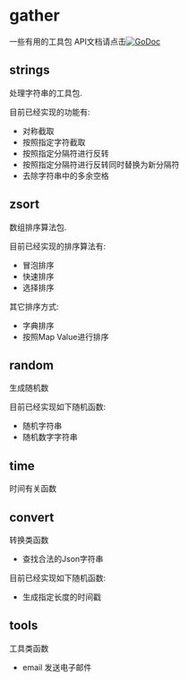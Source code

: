 # gather
一些有用的工具包 API文档请点击[![GoDoc](https://godoc.org/github.com/andy-zhangtao/gogather?status.svg)](https://godoc.org/github.com/andy-zhangtao/gogather)

## strings
处理字符串的工具包.

目前已经实现的功能有:

- 对称截取
- 按照指定字符截取
- 按照指定分隔符进行反转
- 按照指定分隔符进行反转同时替换为新分隔符
- 去除字符串中的多余空格

## zsort
数组排序算法包.

目前已经实现的排序算法有:

- 冒泡排序
- 快速排序
- 选择排序

其它排序方式:

- 字典排序
- 按照Map Value进行排序

## random
生成随机数

目前已经实现如下随机函数:

- 随机字符串
- 随机数字字符串

## time
时间有关函数

## convert
转换类函数

- 查找合法的Json字符串

目前已经实现如下随机函数:

- 生成指定长度的时间戳

## tools
工具类函数

- email 发送电子邮件
